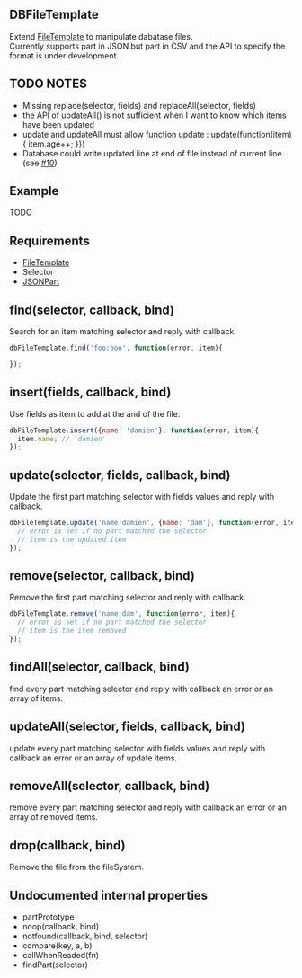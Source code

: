 ## DBFileTemplate

Extend [FileTemplate](../FileTemplate) to manipulate dabatase files.  
Currently supports part in JSON but part in CSV and the API to specify the format is under development.

## TODO NOTES

- Missing replace(selector, fields) and replaceAll(selector, fields)
- the API of updateAll() is not sufficient when I want to know which items have been updated
- update and updateAll must allow function update : update(function(item){ item.age++; }})
- Database could write updated line at end of file instead of current line. (see [#10](https://github.com/dmail/nodesite/issues/10))

## Example

TODO

## Requirements

- [FileTemplate](../FileTemplate)
- Selector
- [JSONPart](../JSONPart)

## find(selector, callback, bind)

Search for an item matching selector and reply with callback.

```javascript
dbFileTemplate.find('foo:boo', function(error, item){

});
```

## insert(fields, callback, bind)

Use fields as item to add at the and of the file.

```javascript
dbFileTemplate.insert({name: 'damien'}, function(error, item){
  item.name; // 'damien'
});
```

## update(selector, fields, callback, bind)

Update the first part matching selector with fields values and reply with callback.

```javascript
dbFileTemplate.update('name:damien', {name: 'dam'}, function(error, item){
  // error is set if no part matched the selector
  // item is the updated item
});
```

## remove(selector, callback, bind)

Remove the first part matching selector and reply with callback.

```javascript
dbFileTemplate.remove('name:dam', function(error, item){
  // error is set if no part matched the selector
  // item is the item removed
});
```

## findAll(selector, callback, bind)

find every part matching selector and reply with callback an error or an array of items.

## updateAll(selector, fields, callback, bind)

update every part matching selector with fields values and reply with callback an error or an array of update items.

## removeAll(selector, callback, bind)

remove every part matching selector and reply with callback an error or an array of removed items.

## drop(callback, bind)

Remove the file from the fileSystem.

## Undocumented internal properties

- partPrototype
- noop(callback, bind)
- notfound(callback, bind, selector)
- compare(key, a, b)
- callWhenReaded(fn)
- findPart(selector)
